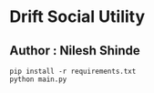 
# Drift Social Utility
## Author : Nilesh Shinde

    pip install -r requirements.txt
    python main.py
